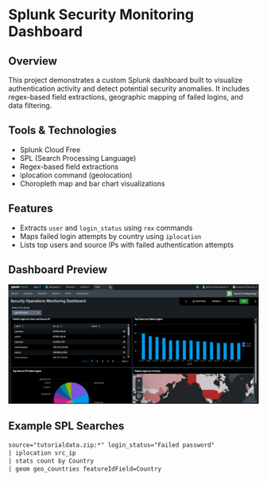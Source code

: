 # Splunk Security Monitoring Dashboard

## Overview
This project demonstrates a custom Splunk dashboard built to visualize authentication activity and detect potential security anomalies. It includes regex-based field extractions, geographic mapping of failed logins, and data filtering.

## Tools & Technologies
- Splunk Cloud Free
- SPL (Search Processing Language)
- Regex-based field extractions
- iplocation command (geolocation)
- Choropleth map and bar chart visualizations

## Features
- Extracts `user` and `login_status` using `rex` commands
- Maps failed login attempts by country using `iplocation`
- Lists top users and source IPs with failed authentication attempts

## Dashboard Preview
![Dashboard Screenshot](Splunk_Dashboard_Preview.png)

## Example SPL Searches
```spl
source="tutorialdata.zip:*" login_status="Failed password"
| iplocation src_ip
| stats count by Country
| geom geo_countries featureIdField=Country 
